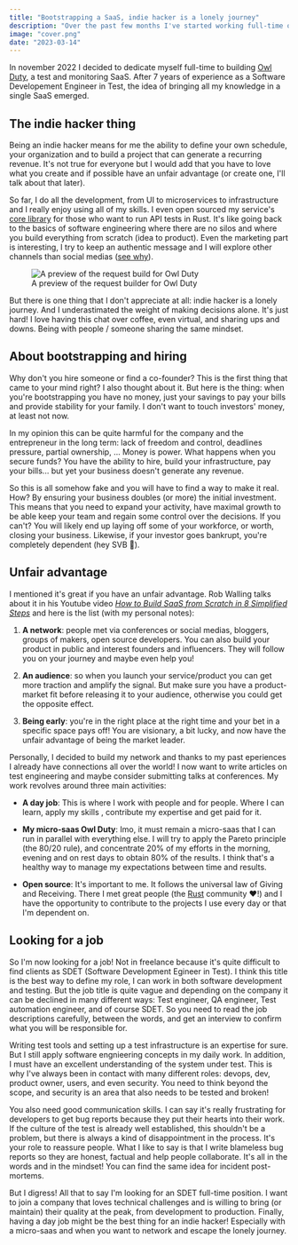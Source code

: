 ```yaml
---
title: "Bootstrapping a SaaS, indie hacker is a lonely journey"
description: "Over the past few months I've started working full-time on my projects, which is a pretty lonely journey."
image: "cover.png"
date: "2023-03-14"
---
```


In november 2022 I decided to dedicate myself full-time to building [Owl Duty](https://owlduty.com), a test and monitoring SaaS. After 7 years of experience as a Software Developement Engineer in Test, the idea of bringing all my knowledge in a single SaaS emerged.

## The indie hacker thing

Being an indie hacker means for me the ability to define your own schedule, your organization and to build a project that can generate a recurring revenue. It's not true for everyone but I would add that you have to love what you create and if possible have an unfair advantage (or create one, I'll talk about that later).

So far, I do all the development, from UI to microservices to infrastructure and I really enjoy using all of my skills. I even open sourced my service's [core library](https://github.com/owlduty/grillon) for those who want to run API tests in Rust. It's like going back to the basics of software engineering where there are no silos and where you build everything from scratch (idea to product). Even the marketing part is interesting, I try to keep an authentic message and I will explore other channels than social medias ([see why](/posts/time-to-get-away-from-social-networks)).

<figure>
    <img class="mx-auto" src="/images/blog/bootstrapping-a-saas-indie-hacker-lonely-journey/owl-duty-alpha-0-1-0-req-builder-preview.gif" alt="A preview of the request build for Owl Duty">
    <figcaption class="text-center">A preview of the request builder for Owl Duty</figcaption>
</figure>

But there is one thing that I don't appreciate at all: indie hacker is a lonely journey. And I underastimated the weight of making decisions alone. It's just hard! I love having this chat over coffee, even virtual, and sharing ups and downs. Being with people / someone sharing the same mindset.

## About bootstrapping and hiring

Why don't you hire someone or find a co-founder? This is the first thing that came to your mind right? I also thought about it. But here is the thing: when you're bootstrapping you have no money, just your savings to pay your bills and provide stability for your family. I don't want to touch investors' money, at least not now.

In my opinion this can be quite harmful for the company and the entrepreneur in the long term: lack of freedom and control, deadlines pressure, partial ownership, ... Money is power. What happens when you secure funds? You have the ability to hire, build your infrastructure, pay your bills... but yet your business doesn't generate any revenue.

So this is all somehow fake and you will have to find a way to make it real. How? By ensuring your business doubles (or more) the initial investment. This means that you need to expand your activity, have maximal growth to be able keep your team and regain some control over the decisions. If you can't? You will likely end up laying off some of your workforce, or worth, closing your business.  Likewise, if your investor goes bankrupt, you're completely dependent (hey SVB 👋).

## Unfair advantage

I mentioned it's great if you have an unfair advantage. Rob Walling talks about it in his Youtube video _[How to Build SaaS from Scratch in 8 Simplified Steps](https://youtu.be/pFhVQo0YPyw)_ and here is the list (with my personal notes):

1. **A network**: people met via conferences or social medias, bloggers, groups of makers, open source developers. You can also build your product in public and interest founders and influencers. They will follow you on your journey and maybe even help you!

2. **An audience**: so when you launch your service/product you can get more traction and amplify the signal. But make sure you have a product-market fit before releasing it to your audience, otherwise you could get the opposite effect.

3. **Being early**: you're in the right place at the right time and your bet in a specific space pays off! You are visionary, a bit lucky, and now have the unfair advantage of being the market leader.

Personally, I decided to build my network and thanks to my past eperiences I already have connections all over the world! I now want to write articles on test engineering and maybe consider submitting talks at conferences. My work revolves around three main activities:

- **A day job**: This is where I work with people and for people. Where I can learn, apply my skills , contribute my expertise and get paid for it.

- **My micro-saas Owl Duty**: Imo, it must remain a micro-saas that I can run in parallel with everything else. I will try to apply the Pareto principle (the 80/20 rule), and concentrate 20% of my efforts in the morning, evening and on rest days to obtain 80% of the results. I think that's a healthy way to manage my expectations between time and results.

- **Open source**: It's important to me. It follows the universal law of Giving and Receiving. There I met great people (the [Rust](https://www.rust-lang.org/) community ❤️!) and I have the opportunity to contribute to the projects I use every day or that I'm dependent on.

## Looking for a job

So I'm now looking for a job! Not in freelance because it's quite difficult to find clients as SDET (Software Development Egineer in Test). I think this title is the best way to define my role, I can work in both software development and testing. But the job title is quite vague and depending on the company it can be declined in many different ways: Test engineer, QA engineer, Test automation engineer, and of course SDET. So you need to read the job descriptions carefully, between the words, and get an interview to confirm what you will be responsible for.

Writing test tools and setting up a test infrastructure is an expertise for sure. But I still apply software engnieering concepts in my daily work. In addition, I must have an excellent understanding of the system under test. This is why I've always been in contact with many different roles: devops, dev, product owner, users, and even security. You need to think beyond the scope, and security is an area that also needs to be tested and broken!

You also need good communication skills. I can say it's really frustrating for developers to get bug reports because they put their hearts into their work. If the culture of the test is already well established, this shouldn't be a problem, but there is always a kind of disappointment in the process. It's your role to reassure people. What I like to say is that I write blameless bug reports so they are honest, factual and help people collaborate. It's all in the words and in the mindset! You can find the same idea for incident post-mortems.

But I digress! All that to say I'm looking for an SDET full-time position. I want to join a company that loves technical challenges and is willing to bring (or maintain) their quality at the peak, from development to production. Finally, having a day job might be the best thing for an indie hacker! Especially with a micro-saas and when you want to network and escape the lonely journey.
